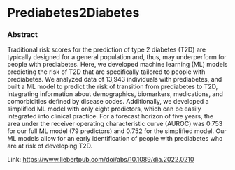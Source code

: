 # Prediabetes2Diabetes

### Abstract

Traditional risk scores for the prediction of type 2 diabetes (T2D) are typically designed for a general population and, thus, may underperform for people with prediabetes. Here, we developed machine learning (ML) models predicting the risk of T2D that are specifically tailored to people with prediabetes. We analyzed data of 13,943 individuals with prediabetes, and built a ML model to predict the risk of transition from prediabetes to T2D, integrating information about demographics, biomarkers, medications, and comorbidities defined by disease codes. Additionally, we developed a simplified ML model with only eight predictors, which can be easily integrated into clinical practice. For a forecast horizon of five years, the area under the receiver operating characteristic curve (AUROC) was 0.753 for our full ML model (79 predictors) and 0.752 for the simplified model. Our ML models allow for an early identification of people with prediabetes who are at risk of developing T2D.

Link: https://www.liebertpub.com/doi/abs/10.1089/dia.2022.0210

